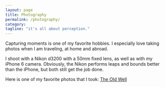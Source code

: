 ```yaml
---
layout: page
title: Photography
permalink: /photography/
category:
tagline: "it's all about perception."
---
```


Capturing moments is one of my favorite hobbies.  I especially love taking photos when I am traveling, at home and abroad.  

I shoot with a Nikon d3200 with a 50mm fixed lens, as well as with my iPhone 6 camera.  Obviously, the Nikon performs leaps and bounds better than the iPhone, but both still get the job done. 

Here is one of my favorite photos that I took: [The Old Well](https://www.instagram.com/p/BDnx21tynONVuHrrpPp36m5coyLdLRhQjNmgCk0/?taken-by=johnmulls)

